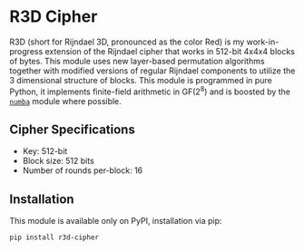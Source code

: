 # R3D Cipher
R3D (short for Rijndael 3D, pronounced as the color Red) is my work-in-progress extension of the Rijndael cipher that works in 512-bit 4x4x4 blocks of bytes. This module uses new layer-based permutation algorithms together with modified versions of regular Rijndael components to utilize the 3 dimensional structure of blocks.
This module is programmed in pure Python, it implements finite-field arithmetic in GF(2<sup>8</sup>) and is boosted by the [`numba`](https://numba.pydata.org/) module where possible.

## Cipher Specifications
- Key: 512-bit
- Block size: 512 bits
- Number of rounds per-block: 16

## Installation
This module is available only on PyPI, installation via pip:
```
pip install r3d-cipher
```
